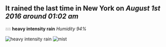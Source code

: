 ## It rained the last time in New York on *August 1st 2016 around 01:02 am*
💧💧💧  **heavy intensity rain** *Humidity 94%*

![heavy intensity rain](http://openweathermap.org/img/w/10n.png) ![mist](http://openweathermap.org/img/w/50n.png)
